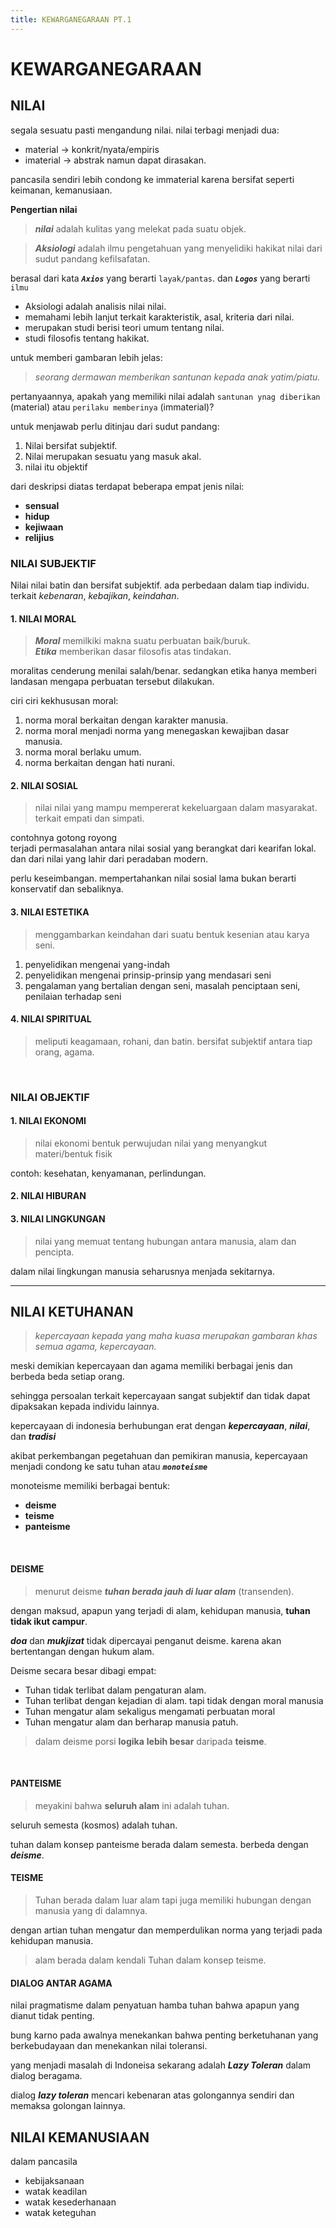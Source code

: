 ```yaml
---
title: KEWARGANEGARAAN PT.1
---
```

# **KEWARGANEGARAAN**

## **NILAI**
segala sesuatu pasti mengandung nilai. nilai terbagi menjadi dua:
- material -> konkrit/nyata/empiris
- imaterial -> abstrak namun dapat dirasakan.

pancasila sendiri lebih condong ke immaterial karena bersifat seperti keimanan, kemanusiaan.

**Pengertian nilai**
> ***nilai*** adalah kulitas yang melekat pada suatu objek.


> ***Aksiologi*** adalah ilmu pengetahuan yang menyelidiki hakikat nilai dari sudut pandang kefilsafatan.

berasal dari kata ***`Axios`*** yang berarti `layak/pantas`. dan ***`Logos`*** yang berarti `ilmu`

  - Aksiologi adalah analisis nilai nilai. 
  - memahami lebih lanjut terkait karakteristik, asal, kriteria dari nilai.
  - merupakan studi berisi teori umum tentang nilai.
  - studi filosofis tentang hakikat.

untuk memberi gambaran lebih jelas:
> *seorang dermawan memberikan santunan kepada anak yatim/piatu.*

pertanyaannya, apakah yang memiliki nilai adalah `santunan ynag diberikan` (material) atau `perilaku memberinya` (immaterial)?

untuk menjawab perlu ditinjau dari sudut pandang:
1. Nilai bersifat subjektif.
2. Nilai merupakan sesuatu yang masuk akal.
3. nilai itu objektif

dari deskripsi diatas terdapat beberapa empat jenis nilai:
- **sensual**
- **hidup**
- **kejiwaan**
- **relijius**

### **NILAI SUBJEKTIF**
Nilai nilai batin dan bersifat subjektif. ada perbedaan dalam tiap individu. terkait *kebenaran*, *kebajikan*, *keindahan*.
#### 1. NILAI MORAL
> ***Moral*** memilkiki makna suatu perbuatan baik/buruk. <br>
> ***Etika*** memberikan dasar filosofis atas tindakan.

moralitas cenderung menilai salah/benar. sedangkan etika hanya memberi landasan mengapa perbuatan tersebut dilakukan.

ciri ciri kekhususan moral:
1. norma moral berkaitan dengan karakter manusia.
2. norma moral menjadi norma yang menegaskan kewajiban dasar manusia.
3. norma moral berlaku umum.
4. norma berkaitan dengan hati nurani.

#### 2. NILAI SOSIAL
> nilai nilai yang mampu mempererat kekeluargaan dalam masyarakat. terkait empati dan simpati.

contohnya gotong royong <br>
terjadi permasalahan antara nilai sosial yang berangkat dari kearifan lokal. <br>
dan dari nilai yang lahir dari peradaban modern.

perlu keseimbangan. mempertahankan nilai sosial lama bukan berarti konservatif dan sebaliknya.

#### 3. NILAI ESTETIKA
>menggambarkan keindahan dari suatu bentuk kesenian atau karya seni.

1. penyelidikan mengenai yang-indah
2. penyelidikan mengenai prinsip-prinsip yang mendasari seni
3. pengalaman yang bertalian dengan seni, masalah penciptaan seni, penilaian terhadap seni 

#### 4. NILAI SPIRITUAL
> meliputi keagamaan, rohani, dan batin. bersifat subjektif antara tiap orang, agama.

<br>

### **NILAI OBJEKTIF**
#### 1. NILAI EKONOMI
> nilai ekonomi bentuk perwujudan nilai yang menyangkut materi/bentuk fisik

contoh: kesehatan, kenyamanan, perlindungan.

#### 2. NILAI HIBURAN
#### 3. NILAI LINGKUNGAN
> nilai yang memuat tentang hubungan antara manusia, alam dan pencipta.

dalam nilai lingkungan manusia seharusnya menjada sekitarnya.

***
## **NILAI KETUHANAN**
> *kepercayaan kepada yang maha kuasa merupakan gambaran khas semua agama, kepercayaan.*

meski demikian kepercayaan dan agama memiliki berbagai jenis dan berbeda beda setiap orang.

sehingga persoalan terkait kepercayaan sangat subjektif dan tidak dapat dipaksakan kepada individu lainnya.

kepercayaan di indonesia berhubungan erat dengan ***kepercayaan***, ***nilai***, dan ***tradisi***

akibat perkembangan pegetahuan dan pemikiran manusia, kepercayaan menjadi condong ke satu tuhan atau ***`monoteisme`***

monoteisme memiliki berbagai bentuk:
- **deisme**
- **teisme**
- **panteisme**

<br>

#### DEISME
> menurut deisme ***tuhan berada jauh di luar alam*** (transenden).

dengan maksud, apapun yang terjadi di alam, kehidupan manusia, **tuhan tidak ikut campur**.

***doa*** dan ***mukjizat*** tidak dipercayai penganut deisme. karena akan bertentangan dengan hukum alam.

Deisme secara besar dibagi empat:
- Tuhan tidak terlibat dalam pengaturan alam.
- Tuhan terlibat dengan kejadian di alam. tapi tidak dengan moral manusia
- Tuhan mengatur alam sekaligus mengamati perbuatan moral
- Tuhan mengatur alam dan berharap manusia patuh.

>dalam deisme porsi **logika** **lebih besar** daripada **teisme**.

<br>

#### PANTEISME
>meyakini bahwa **seluruh alam** ini adalah tuhan.

seluruh semesta (kosmos) adalah tuhan.

tuhan dalam konsep panteisme berada dalam semesta. berbeda dengan ***deisme***.

#### TEISME
>Tuhan berada dalam luar alam tapi juga memiliki hubungan dengan manusia yang di dalamnya.

dengan artian tuhan mengatur dan memperdulikan norma yang terjadi pada kehidupan manusia.

>alam berada dalam kendali Tuhan dalam konsep teisme.

#### DIALOG ANTAR AGAMA
nilai pragmatisme dalam penyatuan hamba tuhan bahwa apapun yang dianut tidak penting.

bung karno pada awalnya menekankan bahwa penting berketuhanan yang berkebudayaan dan menekankan nilai toleransi.

yang menjadi masalah di Indoneisa sekarang adalah ***Lazy Toleran*** dalam dialog beragama.

dialog ***lazy toleran*** mencari kebenaran atas golongannya sendiri dan memaksa golongan lainnya.

## NILAI KEMANUSIAAN
dalam pancasila 
- kebijaksanaan
- watak keadilan
- watak kesederhanaan
- watak keteguhan

